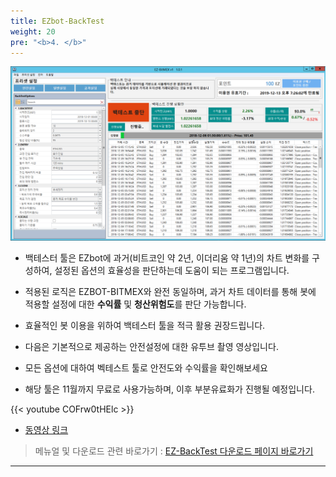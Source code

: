 ```yaml
---
title: EZbot-BackTest
weight: 20
pre: "<b>4. </b>"
---
```


![](/picture/Backtest1.png?width=100%&height=50%)

- 백테스터 툴은 EZbot에 과거(비트코인 약 2년, 이더리움 약 1년)의 차트 변화를 구성하여, 설정된 옵션의 효율성을 판단하는데 도움이 되는 프로그램입니다.

- 적용된 로직은 EZBOT-BITMEX와 완전 동일하며, 과거 차트 데이터를 통해 봇에 적용할 설정에 대한 **수익률** 및 **청산위험도**를 판단 가능합니다.

- 효율적인 봇 이용을 위하여 백테스터 툴을 적극 활용 권장드립니다.

- 다음은 기본적으로 제공하는 안전설정에 대한 유투브 촬영 영상입니다.

- 모든 옵션에 대하여 벡테스트 툴로 안전도와 수익률을 확인해보세요

- 해당 툴은 11월까지 무료로 사용가능하며, 이후 부분유료화가 진행될 예정입니다.

{{< youtube COFrw0tHElc >}}
- [동영상 링크](https://www.youtube.com/watch?v=COFrw0tHElc&feature=youtu.be&t=21)

>메뉴얼 및 다운로드 관련 바로가기 : 
[EZ-BackTest 다운로드 페이지 바로가기](/4_install_file/tester_tool_file/)

---